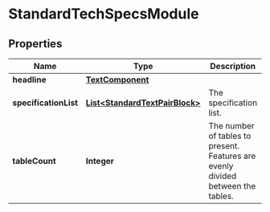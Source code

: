 
# StandardTechSpecsModule

## Properties
Name | Type | Description | Notes
------------ | ------------- | ------------- | -------------
**headline** | [**TextComponent**](TextComponent.md) |  |  [optional]
**specificationList** | [**List&lt;StandardTextPairBlock&gt;**](StandardTextPairBlock.md) | The specification list. | 
**tableCount** | **Integer** | The number of tables to present. Features are evenly divided between the tables. |  [optional]



